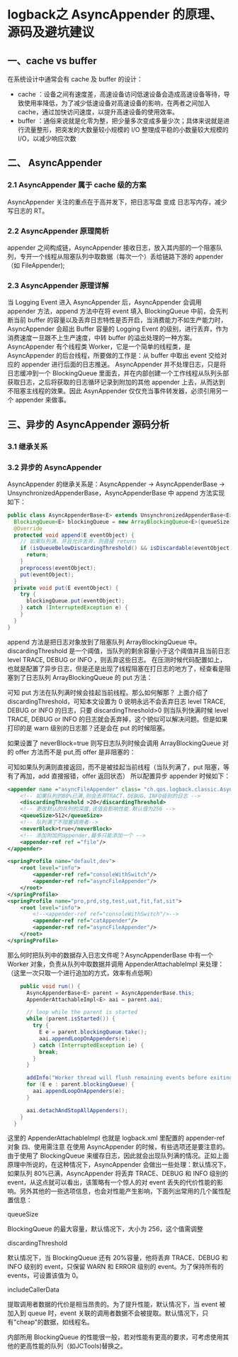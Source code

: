 # logback之 AsyncAppender 的原理、源码及避坑建议

## 一、cache vs buffer
在系统设计中通常会有 cache 及 buffer 的设计：

- cache ：设备之间有速度差，高速设备访问低速设备会造成高速设备等待，导致使用率降低，为了减少低速设备对高速设备的影响，在两者之间加入 cache，通过加快访问速度，以提升高速设备的使用效率。
- buffer ：通俗来说就是化零为整，把少量多次变成多量少次；具体来说就是进行流量整形，把突发的大数量较小规模的 I/O 整理成平稳的小数量较大规模的 I/O，以减少响应次数

## 二、 AsyncAppender
### 2.1 AsyncAppender 属于 cache 级的方案
AsyncAppender 关注的重点在于高并发下，把日志写盘 变成 日志写内存，减少写日志的 RT。
### 2.2 AsyncAppender 原理简析
appender 之间构成链，AsyncAppender 接收日志，放入其内部的一个阻塞队列，专开一个线程从阻塞队列中取数据（每次一个）丢给链路下游的 appender（如 FileAppender);

### 2.3 AsyncAppender 原理详解
当 Logging Event 进入 AsyncAppender 后，AsyncAppender 会调用 appender 方法，append 方法中在将 event 填入 BlockingQueue 中前，会先判断当前 buffer 的容量以及丢弃日志特性是否开启，当消费能力不如生产能力时，AsyncAppender 会超出 Buffer 容量的 Logging Event 的级别，进行丢弃，作为消费速度一旦跟不上生产速度，中转 buffer 的溢出处理的一种方案。AsyncAppender 有个线程类 Worker，它是一个简单的线程类，是 AsyncAppender 的后台线程，所要做的工作是：从 buffer 中取出 event 交给对应的 appender 进行后面的日志推送。
AsyncAppender 并不处理日志，只是将日志缓冲到一个 BlockingQueue 里面去，并在内部创建一个工作线程从队列头部获取日志，之后将获取的日志循环记录到附加的其他 appender 上去，从而达到不阻塞主线程的效果。因此 AsynAppender 仅仅充当事件转发器，必须引用另一个 appender 来做事。
## 三、异步的 AsyncAppender 源码分析
### 3.1 继承关系

### 3.2 异步的 AsyncAppender
AsyncAppender 的继承关系是：AsyncAppender -> AsyncAppenderBase -> UnsynchronizedAppenderBase，AsyncAppenderBase 中 append 方法实现如下：

```java
public class AsyncAppenderBase<E> extends UnsynchronizedAppenderBase<E> implements AppenderAttachable<E> {
  BlockingQueue<E> blockingQueue = new ArrayBlockingQueue<E>(queueSize);
  @Override
  protected void append(E eventObject) {
    // 如果队列满，并且允许丢弃，则直接 return
    if (isQueueBelowDiscardingThreshold() && isDiscardable(eventObject)) {
      return;
    }
    preprocess(eventObject);
    put(eventObject);
  }
  private void put(E eventObject) {
    try {
      blockingQueue.put(eventObject);
    } catch (InterruptedException e) {
    }
  }
}

```

append 方法是把日志对象放到了阻塞队列 ArrayBlockingQueue 中。
discardingThreshold 是一个阈值，当队列的剩余容量小于这个阈值并且当前日志 level TRACE, DEBUG or INFO ，则丢弃这些日志。
在压测时候代码配置如上，也就是配置了异步日志，但是还是出现了线程阻塞在打日志的地方了，经查看是阻塞到了日志队列 ArrayBlockingQueue 的 put 方法：

可知 put 方法在队列满时候会挂起当前线程。那么如何解那？
上面介绍了 discardingThreshold，可知本文设置为 0 说明永远不会丢弃日志 level TRACE, DEBUG or INFO 的日志，只要 discardingThreshold>0 则当队列快满时候 level TRACE, DEBUG or INFO 的日志就会丢弃掉，这个貌似可以解决问题。但是如果打印的是 warn 级别的日志那？还是会在 put 的时候阻塞。

如果设置了 neverBlock=true 则写日志队列时候会调用 ArrayBlockingQueue 对的 offer 方法而不是 put,而 offer 是非阻塞的：

可知如果队列满则直接返回，而不是被挂起当前线程（当队列满了，put 阻塞，等有了再加，add 直接报错，offer 返回状态）
所以配置异步 appender 时候如下：

```xml
<appender name ="asyncFileAppender" class= "ch.qos.logback.classic.AsyncAppender">
    <!-- 如果队列的80%已满,则会丢弃TRACT、DEBUG、INFO级别的日志 -->
    <discardingThreshold >20</discardingThreshold>
    <!-- 更改默认的队列的深度,该值会影响性能.默认值为256 -->
    <queueSize>512</queueSize>
    <!-- 队列满了不阻塞调用者-->
    <neverBlock>true</neverBlock>
    <!-- 添加附加的appender,最多只能添加一个 -->
    <appender-ref ref ="file"/>
</appender>

<springProfile name="default,dev">
    <root level="info">
        <appender-ref ref="consoleWithSwitch"/>
        <appender-ref ref="asyncFileAppender"/>
    </root>
</springProfile>
<springProfile name="pro,prd,stg,test,uat,fit,fat,sit">
    <root level="info">
        <!--<appender-ref ref="consoleWithSwitch"/>-->
        <appender-ref ref="catAppender"/>
        <appender-ref ref="asyncFileAppender"/>
    </root>
</springProfile>

```

那么何时把队列中的数据存入日志文件呢？AsyncAppenderBase 中有一个 Worker 对象，负责从队列中取数据并调用 AppenderAttachableImpl 来处理：（这里一次只取一个进行追加的方式，效率有点低啊）

```java
    public void run() {
      AsyncAppenderBase<E> parent = AsyncAppenderBase.this;
      AppenderAttachableImpl<E> aai = parent.aai;

      // loop while the parent is started
      while (parent.isStarted()) {
        try {
          E e = parent.blockingQueue.take();
          aai.appendLoopOnAppenders(e);
        } catch (InterruptedException ie) {
          break;
        }
      }

      addInfo("Worker thread will flush remaining events before exiting. ");
      for (E e : parent.blockingQueue) {
        aai.appendLoopOnAppenders(e);
      }

      aai.detachAndStopAllAppenders();
    }
  }

```

这里的 AppenderAttachableImpl 也就是 logback.xml 里配置的 appender-ref 对象
四、使用需注意
在使用 AsyncAppender 的时候，有些选项还是要注意的。由于使用了 BlockingQueue 来缓存日志，因此就会出现队列满的情况。正如上面原理中所说的，在这种情况下，AsyncAppender 会做出一些处理：默认情况下，如果队列 80%已满，AsyncAppender 将丢弃 TRACE、DEBUG 和 INFO 级别的 event，从这点就可以看出，该策略有一个惊人的对 event 丢失的代价性能的影响。另外其他的一些选项信息，也会对性能产生影响，下面列出常用的几个属性配置信息：

queueSize

BlockingQueue 的最大容量，默认情况下，大小为 256，这个值需调整


discardingThreshold

默认情况下，当 BlockingQueue 还有 20%容量，他将丢弃 TRACE、DEBUG 和 INFO 级别的 event，只保留 WARN 和 ERROR 级别的 event。为了保持所有的 events，可设置该值为 0。


includeCallerData

提取调用者数据的代价是相当昂贵的。为了提升性能，默认情况下，当 event 被加入到 queue 时，event 关联的调用者数据不会被提取。默认情况下，只有"cheap"的数据，如线程名。



内部所用 BlockingQueue 的性能很一般，若对性能有更高的要求，可考虑使用其他的更高性能的队列（如JCTools)替换之。